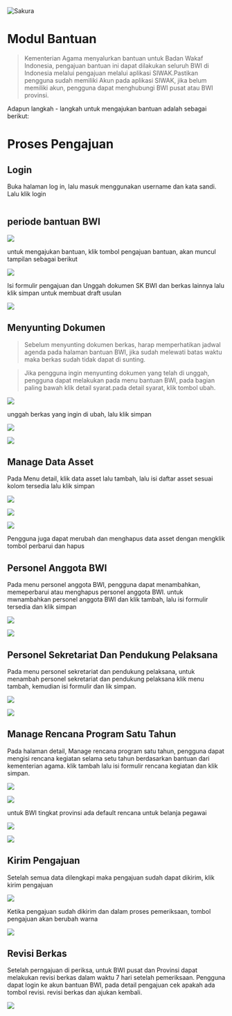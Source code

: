 <img alt="Sakura" id="readme-logo" src="https://kemenag.go.id/assets/imgs/theme/logo.png"/>

# Modul Bantuan

> Kementerian Agama menyalurkan bantuan untuk Badan Wakaf Indonesia, pengajuan bantuan ini dapat dilakukan seluruh BWI di Indonesia melalui pengajuan melalui aplikasi SIWAK.Pastikan pengguna sudah memiliki Akun pada aplikasi SIWAK, jika belum memiliki akun, pengguna dapat menghubungi BWI pusat atau BWI provinsi.

Adapun langkah - langkah untuk mengajukan bantuan adalah sebagai berikut:

# Proses Pengajuan

## Login

Buka halaman log in, lalu masuk menggunakan username dan kata sandi. Lalu klik login

![]()

## periode bantuan BWI

![](https://apps.syscloud.my.id/docs_app/images/1742279314.png)

untuk mengajukan bantuan, klik tombol pengajuan bantuan, akan muncul tampilan sebagai berikut

![](https://apps.syscloud.my.id/docs_app/images/1742279332.png)

Isi formulir pengajuan dan Unggah dokumen SK BWI dan berkas lainnya lalu klik simpan untuk membuat draft usulan

![](https://apps.syscloud.my.id/docs_app/images/1742279350.png)

## Menyunting Dokumen

> Sebelum menyunting dokumen berkas, harap memperhatikan jadwal agenda pada halaman bantuan BWI, jika sudah melewati batas waktu maka berkas sudah tidak dapat di sunting.

> Jika pengguna ingin menyunting dokumen yang telah di unggah, pengguna dapat melakukan pada menu bantuan BWI, pada bagian paling bawah klik detail syarat.pada detail syarat, klik tombol ubah.

![](https://apps.syscloud.my.id/docs_app/images/1742279368.png)

unggah berkas yang ingin di ubah, lalu klik simpan

![](https://apps.syscloud.my.id/docs_app/images/1742279387.png)

![](https://apps.syscloud.my.id/docs_app/images/1742279402.png)

## Manage Data Asset

Pada Menu detail, klik data asset lalu tambah, lalu isi daftar asset sesuai kolom tersedia lalu klik simpan

![](https://apps.syscloud.my.id/docs_app/images/1742279422.png)

![](https://apps.syscloud.my.id/docs_app/images/1742279442.png)

![](https://apps.syscloud.my.id/docs_app/images/1742279458.png)

Pengguna juga dapat merubah dan menghapus data asset dengan mengklik tombol perbarui dan hapus

## Personel Anggota BWI

Pada menu personel anggota BWI, pengguna dapat menambahkan, memeperbarui atau menghapus personel anggota BWI. untuk mwnambahkan personel anggota BWI dan klik tambah, lalu isi formulir tersedia dan klik simpan

![](https://apps.syscloud.my.id/docs_app/images/1742279474.png)

![](https://apps.syscloud.my.id/docs_app/images/1742279494.png)

## Personel Sekretariat Dan Pendukung Pelaksana

Pada menu personel sekretariat dan pendukung pelaksana, untuk menambah personel sekretariat dan pendukung pelaksana klik menu tambah, kemudian isi formulir dan lik simpan.

![](https://apps.syscloud.my.id/docs_app/images/1742279511.png)

![](https://apps.syscloud.my.id/docs_app/images/1742279527.png)

## Manage Rencana Program Satu Tahun

Pada halaman detail, Manage rencana program satu tahun, pengguna dapat mengisi rencana kegiatan selama setu tahun berdasarkan bantuan dari kementerian agama. klik tambah lalu isi formulir rencana kegiatan dan klik simpan.

![](https://apps.syscloud.my.id/docs_app/images/1742279541.png)

![](https://apps.syscloud.my.id/docs_app/images/1742279557.png)

untuk BWI tingkat provinsi ada default rencana untuk belanja pegawai

![](https://apps.syscloud.my.id/docs_app/images/1742279573.png)

![](https://apps.syscloud.my.id/docs_app/images/1742279618.png)

## Kirim Pengajuan

Setelah semua data dilengkapi maka pengajuan sudah dapat dikirim, klik kirim pengajuan

![](https://apps.syscloud.my.id/docs_app/images/1742279639.png)

Ketika pengajuan sudah dikirim dan dalam proses pemeriksaan, tombol pengajuan akan berubah warna

![](https://apps.syscloud.my.id/docs_app/images/1742279656.png)

## Revisi Berkas

Setelah perngajuan di periksa, untuk BWI pusat dan Provinsi dapat melakukan revisi berkas dalam waktu 7 hari setelah pemeriksaan.
Pengguna dapat login ke akun bantuan BWI, pada detail pengajuan cek apakah ada tombol revisi. revisi berkas dan ajukan kembali.

![](https://apps.syscloud.my.id/docs_app/images/1742281262.png)
